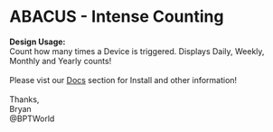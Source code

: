 # ABACUS - Intense Counting
<b>Design Usage:</b><br>
Count how many times a Device is triggered. Displays Daily, Weekly, Monthly and Yearly counts!<br><br>
Please vist our <a href='https://github.com/bptworld/Hubitat/tree/master/Docs' target='_blank'>Docs</a> section for Install and other information!
<br><br>
Thanks,<br>
Bryan<br>
@BPTWorld
